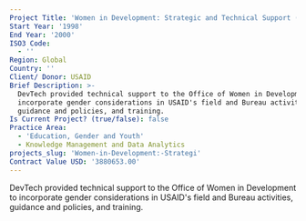 ```yaml
---
Project Title: 'Women in Development: Strategic and Technical Support (WIDStrat)'
Start Year: '1998'
End Year: '2000'
ISO3 Code:
  - ''
Region: Global
Country: ''
Client/ Donor: USAID
Brief Description: >-
  DevTech provided technical support to the Office of Women in Development to
  incorporate gender considerations in USAID's field and Bureau activities,
  guidance and policies, and training.
Is Current Project? (true/false): false
Practice Area:
  - 'Education, Gender and Youth'
  - Knowledge Management and Data Analytics
projects_slug: 'Women-in-Development:-Strategi'
Contract Value USD: '3880653.00'
---
```

DevTech provided technical support to the Office of Women in Development to incorporate gender considerations in USAID's field and Bureau activities, guidance and policies, and training.